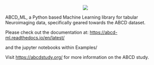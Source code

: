<p align="center">
  <img src="https://raw.githubusercontent.com/sahahn/ABCD_ML/master/docs/logo/logo.png"/>
</p>


ABCD_ML, a Python based Machine Learning library for tabular Neuroimaging data, specifically geared towards the ABCD dataset.

Please check out the documentation at:
https://abcd-ml.readthedocs.io/en/latest/

and the jupyter notebooks within Examples/

Visit https://abcdstudy.org/ for more information on the ABCD study.
